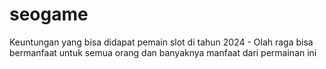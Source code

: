 # seogame
Keuntungan yang bisa didapat pemain slot di tahun 2024 - Olah raga bisa bermanfaat untuk semua orang dan banyaknya manfaat dari permainan ini
